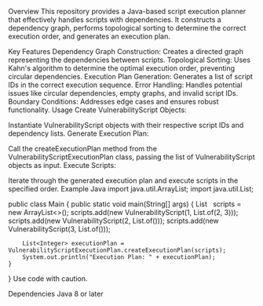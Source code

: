 Overview
This repository provides a Java-based script execution planner that effectively handles scripts with dependencies. It constructs a dependency graph, performs topological sorting to determine the correct execution order, and generates an execution plan.

Key Features
Dependency Graph Construction: Creates a directed graph representing the dependencies between scripts.
Topological Sorting: Uses Kahn's algorithm to determine the optimal execution order, preventing circular dependencies.
Execution Plan Generation: Generates a list of script IDs in the correct execution sequence.
Error Handling: Handles potential issues like circular dependencies, empty graphs, and invalid script IDs.
Boundary Conditions: Addresses edge cases and ensures robust functionality.
Usage
Create VulnerabilityScript Objects:

Instantiate VulnerabilityScript objects with their respective script IDs and dependency lists.
Generate Execution Plan:

Call the createExecutionPlan method from the VulnerabilityScriptExecutionPlan class, passing the list of VulnerabilityScript objects as input.
Execute Scripts:

Iterate through the generated execution plan and execute scripts in the specified order.
Example
Java
import java.util.ArrayList;
import java.util.List;

public class Main {
    public static void main(String[] args) {
        List<VulnerabilityScript>   
 scripts = new ArrayList<>();
        scripts.add(new VulnerabilityScript(1, List.of(2, 3)));
        scripts.add(new VulnerabilityScript(2, List.of()));
        scripts.add(new VulnerabilityScript(3, List.of()));

        List<Integer> executionPlan = VulnerabilityScriptExecutionPlan.createExecutionPlan(scripts);
        System.out.println("Execution Plan: " + executionPlan);
    }
}
Use code with caution.

Dependencies
Java 8 or later
